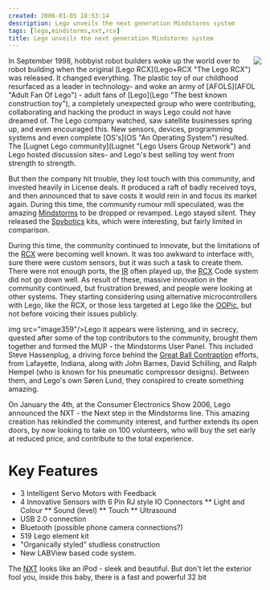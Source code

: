 ```yaml
---
created: 2006-01-05 18:53:14
description: Lego unveils the next generation Mindstorms system
tags: [lego,mindstorms,nxt,rcx]
title: Lego unveils the next generation Mindstorms system
---
```

<div style=" float: right;"><img src="image357"/></div>
In September 1998, hobbyist robot builders woke up the world over to robot building when the original [Lego RCX](Lego+RCX "The Lego RCX") was released. It changed everything. The plastic toy of our childhood resurfaced as a leader in technology- and woke an army of [AFOLS](AFOL "Adult Fan Of Lego") - adult fans of [Lego](Lego "The best known construction toy"), a completely unexpected group who were contributing, collaborating and hacking the product in ways Lego could not have dreamed of.
 The Lego company watched, saw satellite businesses spring up, and even encouraged this. New sensors, devices, programming systems and even complete [OS's](OS "An Operating System") resulted. The [Lugnet Lego community](Lugnet "Lego Users Group Network") and Lego hosted discussion sites- and Lego's best selling toy went from strength to strength.

But then the company hit trouble, they lost touch with this community, and invested heavily in License deals. It produced a raft of badly received toys, and then announced that to save costs it would rein in and focus its market again. During this time, the community rumour mill speculated, was the amazing [Mindstorms](MindStorms "A Robotic construction toy system from Lego") to be dropped or revamped. Lego stayed silent. They released the [Spybotics](SpyBotics "Lego Programmable robot kits") kits, which were interesting, but fairly limited in comparison.

During this time, the community continued to innovate, but the limitations of the [RCX](RCX "The Lego Robot Command Explorer") were becoming well known. It was too awkward to interface with, sure there were custom sensors, but it was such a task to create them. There were not enough ports, the  [IR](IR "Acronym for Infra Red") often played up, the [RCX](RCX "The Lego Robot Command Explorer")
  Code system did not go down well. As result of these, massive innovation in the community continued, but frustration brewed, and people were looking at other systems. They starting considering using alternative microcontrollers with Lego, like the RCX, or those less targeted at Lego like the [OOPic](OOPic "OOPic"), but not before voicing their issues publicly.

<div style=" float: left;">img src="image359"/></div>

Lego it appears were listening, and in secrecy, quested after some of the top contributors to the community, brought them together and formed the MUP - the Mindstorms User Panel. This included Steve Hassenplug, a driving force behind the [Great Ball Contraption](Great+Ball+Contraption "Great Ball Contraption") efforts, from Lafayette, Indiana, along with John Barnes, David Schilling, and Ralph Hempel (who is known for his pneumatic compressor designs). Between them, and Lego's own Søren Lund, they conspired to create something amazing.

On January the 4th, at the Consumer Electronics Show 2006, Lego announced the NXT - the Next step in the Mindstorms line. This amazing creation has rekindled the community interest, and further extends its open doors, by now looking to take on 100 volunteers, who will buy the set early at reduced price, and contribute to the total experience.

# Key Features

* 3 Intelligent Servo Motors with Feedback
* 4 Innovative Sensors with 6 Pin RJ style IO Connectors
** Light and Colour
** Sound (level)
** Touch
** Ultrasound
* USB 2.0 connection
* Bluetooth (possible phone camera connections?)
* 519 Lego element kit
* "Organically styled" studless construction
* New LABView based code system.

The [NXT](NXT "Lego's NeXT generation robotics kit") looks like an iPod - sleek and beautiful. But don't let the exterior fool you, inside this baby, there is a fast and powerful 32 bit